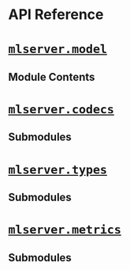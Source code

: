 # API Reference

# [`mlserver.model`](#module-mlserver.model)

## Module Contents

# [`mlserver.codecs`](#module-mlserver.codecs)

## Submodules

# [`mlserver.types`](#module-mlserver.types)

## Submodules

# [`mlserver.metrics`](#module-mlserver.metrics)

## Submodules

